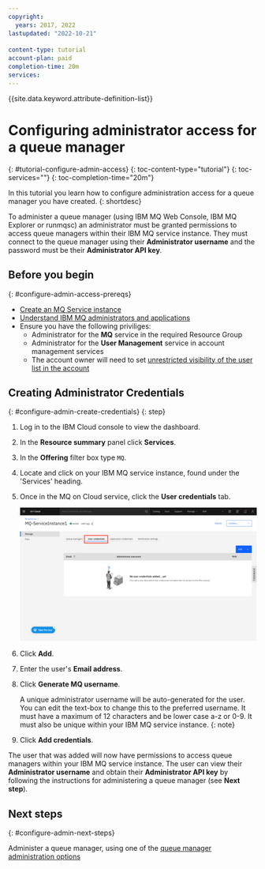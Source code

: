 ```yaml
---
copyright:
  years: 2017, 2022
lastupdated: "2022-10-21"

content-type: tutorial
account-plan: paid
completion-time: 20m
services:
---
```


{{site.data.keyword.attribute-definition-list}}

# Configuring administrator access for a queue manager
{: #tutorial-configure-admin-access}
{: toc-content-type="tutorial"}
{: toc-services=""}
{: toc-completion-time="20m"}

In this tutorial you learn how to configure administration access for a queue manager you have created.
{: shortdesc}

To administer a queue manager (using IBM MQ Web Console, IBM MQ Explorer or runmqsc) an administrator must be granted permissions to access queue managers within their IBM MQ service instance. They must connect to the queue manager using their **Administrator username** and the password must be their **Administrator API key**.

## Before you begin
{: #configure-admin-access-prereqs}

* [Create an MQ Service instance](/docs/mqcloud?topic=mqcloud-mqoc_create_qm)
* [Understand IBM MQ administrators and applications](/docs/mqcloud?topic=mqcloud-users_and_apps) 
* Ensure you have the following priviliges:
    * Administrator for the **MQ** service in the required Resource Group
    * Administrator for the **User Management** service in account management services
    * The account owner will need to set [unrestricted visibility of the user list in the account](/docs/account?topic=account-iam-user-setting#userlistview)


## Creating Administrator Credentials
{: #configure-admin-create-credentials}
{: step}

1. Log in to the IBM Cloud console to view the dashboard.
2. In the **Resource summary** panel click **Services**.
3. In the **Offering** filter box type `MQ`.
4. Locate and click on your IBM MQ service instance, found under the 'Services' heading.
5. Once in the MQ on Cloud service, click the **User credentials** tab.

    ![Image showing the location of the User credentials tab](../images/mqoc_admin_access_user_perms_tab.png)

6. Click **Add**.
7. Enter the user's **Email address**.
8. Click **Generate MQ username**.

    A unique administrator username will be auto-generated for the user.  You can edit the text-box to change this to the preferred username.  It must have a maximum of 12 characters and be lower case a-z or 0-9.  It must also be unique within your IBM MQ service instance.
    {: note}

9. Click **Add credentials**.

The user that was added will now have permissions to access queue managers within your IBM MQ service instance.  The user can view their **Administrator username** and obtain their **Administrator API key** by following the instructions for administering a queue manager (see **Next step**).

## Next steps
{: #configure-admin-next-steps}

Administer a queue manager, using one of the [queue manager administration options](/docs/services/mqcloud?topic=mqcloud-mqoc_admin_qm)
